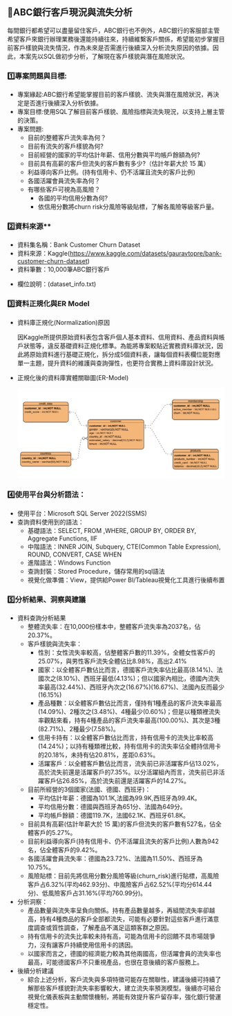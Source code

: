 ## 📝ABC銀行客戶現況與流失分析
每間銀行都希望可以盡量留住客戶，ABC銀行也不例外，ABC銀行的客服部主管希望客戶來銀行辦理業務後還能持續往來，持續維繫客戶關係，希望能初步掌握目前客戶樣貌與流失情況，作為未來是否需進行後續深入分析流失原因的依據。因此，本案先以SQL做初步分析，了解現在客戶樣貌與潛在風險狀況。

### 1️⃣專案問題與目標:

- 專案緣起:ABC銀行希望能掌握目前的客戶樣貌、流失與潛在風險狀況，再決定是否進行後續深入分析依據。
- 專案目標:使用SQL了解目前客戶樣貌、風險指標與流失現況，以支持上層主管的決策。
- 專案問題:
    - 目前的整體客戶流失率為何？
    - 目前有流失的客戶樣貌為何?
    - 目前經營的國家的平均估計年薪、信用分數與平均帳戶餘額為何?
    - 目前具有高薪的客戶但流失的客戶數有多少?（估計年薪大於 15 萬）
    - 利益導向客戶比例。(持有信用卡、仍不活躍且流失的客戶比例)
    - 各國活躍會員流失率為何？
    - 有哪些客戶可視為高風險？
        - 各國的平均信用分數為何?
        - 依信用分數將churn risk分風險等級貼標，了解各風險等級客戶量。
    

### 2️⃣資料來源**

- 資料集名稱：Bank Customer Churn Dataset
- 資料來源：Kaggle(https://www.kaggle.com/datasets/gauravtopre/bank-customer-churn-dataset)
- 資料筆數：10,000筆ABC銀行客戶

[](data:image/gif;base64,R0lGODlhAQABAIAAAP///wAAACH5BAEAAAAALAAAAAABAAEAAAICRAEAOw==)

- 欄位說明：(dataset_info.txt)

### 3️⃣資料正規化與ER Model

- 資料庫正規化(Normalization)原因
    
    因Kaggle所提供原始資料表包含客戶個人基本資料、信用資料、產品資料與帳戶狀態等，違反基礎資料正規化標準。為能將專案較貼近實務資料庫狀況，因此將原始資料進行基礎正規化，拆分成5個資料表，讓每個資料表欄位能對應單一主題，提升資料的維護與查詢彈性，也更符合實務上資料庫設計狀況。
    

[](data:image/gif;base64,R0lGODlhAQABAIAAAP///wAAACH5BAEAAAAALAAAAAABAAEAAAICRAEAOw==)

[](data:image/gif;base64,R0lGODlhAQABAIAAAP///wAAACH5BAEAAAAALAAAAAABAAEAAAICRAEAOw==)

- 正規化後的資料庫實體關聯圖(ER-Model)
    
   ![ER_Model](ER_Model.png)<br>
    

[](data:image/gif;base64,R0lGODlhAQABAIAAAP///wAAACH5BAEAAAAALAAAAAABAAEAAAICRAEAOw==)

### 4️⃣使用平台與分析語法：

- 使用平台：Microsoft SQL Server 2022(SSMS)
- 查詢資料使用到的語法：
    - 基礎語法：SELECT, FROM ,WHERE, GROUP BY, ORDER BY, Aggregate Functions, IIF
    - 中階語法：INNER JOIN, Subquery, CTE(Common Table Expression), ROUND, CONVERT, CASE WHEN
    - 進階語法：Windows Function
    - 查詢封裝：Stored Procedure，儲存常用的sql語法
    - 視覺化做準備：View，提供給Power BI/Tableau視覺化工具進行後續布置

### 5️⃣分析結果、洞察與建議

- 資料查詢分析結果
    - 整體流失率：在10,000份樣本中，整體客戶流失率為2037名，佔20.37%。
    - 客戶樣貌與流失率：
        - 性別：女性流失率較高，佔整體客戶數的11.39%，全體女性客戶的25.07%，與男性客戶流失全體佔比8.98%，高出2.41%
        - 國家：以全體客戶數佔比而言，德國客戶流失率佔比最高(8.14%)、法國次之(8.10%)、西班牙最低(4.13%)；但以國家內相比，德國內流失率最高(32.44%)、西班牙內次之(16.67%)(16.67%)、法國內反而最少(16.15%)
        - 產品種數：以全體客戶數佔比而言，僅持有1種產品的客戶流失率最高(14.09%)、2種次之(3.48%)、4種最少(0.60%)；但是以種類裡流失率觀點來看，持有4種產品的客戶流失率最高(100.00%)、其次是3種(82.71%)、2種最少(7.58%)。
        - 信用卡持有：以全體客戶數佔比而言，持有信用卡的流失比率較高(14.24%)；以持有種類裡比較，持有信用卡的流失率佔全體持信用卡的20.18%，未持有佔20.81%，差距0.63%。
        - 活躍客戶：以全體客戶數佔比而言，流失前已非活躍客戶佔13.02%，高於流失前還是活躍客戶的7.35%。以分活躍組內而言，流失前已非活躍客戶佔26.85%，高於流失前還是活躍客戶的14.27%。
    - 目前所經營的3個國家(法國、德國、西班牙)：
        - 平均估計年薪：德國為101.1K,法國為99.9K,西班牙為99.4K。
        - 平均信用分數：德國與西班牙為651分、法國為649分。
        - 平均帳戶餘額：德國119.7K，法國62.1K、西班牙61.8K。
    - 目前具有高薪(估計年薪大於 15 萬)的客戶但流失的客戶數有527名，佔全體客戶的5.27%。
    - 目前利益導向客戶(持有信用卡、仍不活躍且流失的客戶比例)人數為942名，佔全體客戶的9.42%。
    - 各國活躍會員流失率：德國為23.72%、法國為11.50%、西班牙為10.75%。
    - 風險貼標：目前先將信用分數分風險等級(churn_risk)進行貼標，高風險客戶占6.32%(平均462.93分)、中風險客戶占62.52%(平均分614.44分)、低風險客戶占31.16%(平均760.99分)。
- 分析洞察：
    - 產品數量與流失率呈負向關係。持有產品數量越多，再組間流失率卻越高，持有4種商品的客戶全部都流失，可能有必要針對這些客戶進行滿意度調查或質性調查，了解產品不滿足這類客群之原因。
    - 持有信用卡的流失比率較未持有高，可能為信用卡的回饋不具市場競爭力，沒有讓客戶持續使用信用卡的誘因。
    - 以國家而言之，德國的經濟能力較為其他兩國高，但活躍會員的流失率也最高，可能德國客戶不只重視產品，也很在意後續的客戶服務上。
- 後續分析建議
    - 綜合上述分析，客戶流失與多項特徵可能存在關聯性，建議後續可持續了解那些客戶樣貌對流失率影響較大，建立流失率預測模型。後續亦可結合視覺化儀表板與主動關懷機制，將能有效提升客戶留存率，強化銀行營運穩定性。

